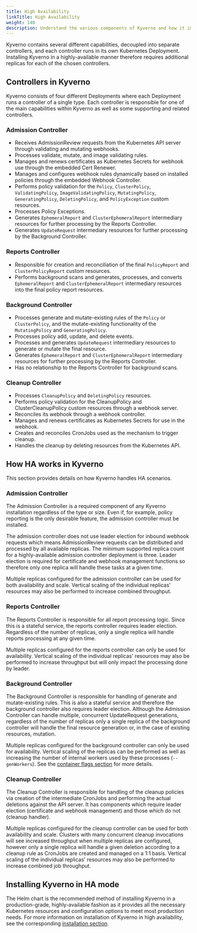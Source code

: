 ```yaml
---
title: High Availability
linkTitle: High Availability
weight: 140
description: Understand the various components of Kyverno and how it impacts high availability.
---
```


Kyverno contains several different capabilities, decoupled into separate controllers, and each controller runs in its own Kubernetes Deployment. Installing Kyverno in a highly-available manner therefore requires additional replicas for each of the chosen controllers.

## Controllers in Kyverno

Kyverno consists of four different Deployments where each Deployment runs a controller of a single type. Each controller is responsible for one of the main capabilities within Kyverno as well as some supporting and related controllers.

### Admission Controller 

* Receives AdmissionReview requests from the Kubernetes API server through validating and mutating webhooks.
* Processes validate, mutate, and image validating rules.
* Manages and renews certificates as Kubernetes Secrets for webhook use through the embedded Cert Renewer.
* Manages and configures webhook rules dynamically based on installed policies through the embedded Webhook Controller.
* Performs policy validation for the `Policy`, `ClusterPolicy`, `ValidatingPolicy`, `ImageValidatingPolicy`, `MutatingPolicy`, `GeneratingPolicy`, `DeletingPolicy`, and `PolicyException` custom resources.
* Processes Policy Exceptions.
* Generates `EphemeralReport` and `ClusterEphemeralReport` intermediary resources for further processing by the Reports Controller.
* Generates `UpdateRequest` intermediary resources for further processing by the Background Controller.

### Reports Controller 

* Responsible for creation and reconciliation of the final `PolicyReport` and `ClusterPolicyReport` custom resources.
* Performs background scans and generates, processes, and converts `EphemeralReport` and `ClusterEphemeralReport` intermediary resources into the final policy report resources.

### Background Controller 

* Processes generate and mutate-existing rules of the `Policy` or `ClusterPolicy`, and the mutate-existing functionality of the `MutatingPolicy` and `GeneratingPolicy`.
* Processes policy add, update, and delete events.
* Processes and generates `UpdateRequest` intermediary resources to generate or mutate the final resource.
* Generates `EphemeralReport` and `ClusterEphemeralReport` intermediary resources for further processing by the Reports Controller.
* Has no relationship to the Reports Controller for background scans.

### Cleanup Controller 

* Processes `CleanupPolicy` and `DeletingPolicy` resources.
* Performs policy validation for the CleanupPolicy and ClusterCleanupPolicy custom resources through a webhook server.
* Reconciles its webhook through a webhook controller.
* Manages and renews certificates as Kubernetes Secrets for use in the webhook.
* Creates and reconciles CronJobs used as the mechanism to trigger cleanup.
* Handles the cleanup by deleting resources from the Kubernetes API.

## How HA works in Kyverno

This section provides details on how Kyverno handles HA scenarios.

### Admission Controller

The Admission Controller is a required component of any Kyverno installation regardless of the type or size. Even if, for example, policy reporting is the only desirable feature, the admission controller must be installed.

The admission controller does not use leader election for inbound webhook requests which means AdmissionReview requests can be distributed and processed by all available replicas. The minimum supported replica count for a highly-available admission controller deployment is three. Leader election is required for certificate and webhook management functions so therefore only one replica will handle these tasks at a given time.

Multiple replicas configured for the admission controller can be used for both availability and scale. Vertical scaling of the individual replicas' resources may also be performed to increase combined throughput.

### Reports Controller

The Reports Controller is responsible for all report processing logic. Since this is a stateful service, the reports controller requires leader election. Regardless of the number of replicas, only a single replica will handle reports processing at any given time.

Multiple replicas configured for the reports controller can only be used for availability. Vertical scaling of the individual replicas' resources may also be performed to increase throughput but will only impact the processing done by leader.

### Background Controller

The Background Controller is responsible for handling of generate and mutate-existing rules. This is also a stateful service and therefore the background controller also requires leader election. Although the Admission Controller can handle multiple, concurrent UpdateRequest generations, regardless of the number of replicas only a single replica of the background controller will handle the final resource generation or, in the case of existing resources, mutation.

Multiple replicas configured for the background controller can only be used for availability. Vertical scaling of the replicas can be performed as well as increasing the number of internal workers used by these processes (`--genWorkers`). See the [container flags section](/docs/installation/customization.md#container-flags) for more details.

### Cleanup Controller

The Cleanup Controller is responsible for handling of the cleanup policies via creation of the intermediate CronJobs and performing the actual deletions against the API server. It has components which require leader election (certificate and webhook management) and those which do not (cleanup handler).

Multiple replicas configured for the cleanup controller can be used for both availability and scale. Clusters with many concurrent cleanup invocations will see increased throughput when multiple replicas are configured, however only a single replica will handle a given deletion according to a cleanup rule as CronJobs are created and managed on a 1:1 basis. Vertical scaling of the individual replicas' resources may also be performed to increase combined job throughput.

## Installing Kyverno in HA mode

The Helm chart is the recommended method of installing Kyverno in a production-grade, highly-available fashion as it provides all the necessary Kubernetes resources and configuration options to meet most production needs. For more information on installation of Kyverno in high availability, see the corresponding [installation section](/docs/installation/methods.md#high-availability-installation).

